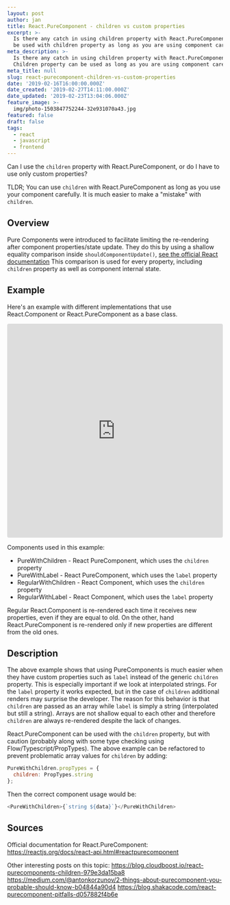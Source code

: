 ```yaml
---
layout: post
author: jan
title: React.PureComponent - children vs custom properties
excerpt: >-
  Is there any catch in using children property with React.PureComponent? It can
  be used with children property as long as you are using component carefully.
meta_description: >-
  Is there any catch in using children property with React.PureComponent?
  Children property can be used as long as you are using component carefully.
meta_title: null
slug: react-purecomponent-children-vs-custom-properties
date: '2019-02-16T16:00:00.000Z'
date_created: '2019-02-27T14:11:00.000Z'
date_updated: '2019-02-23T13:04:06.000Z'
feature_image: >-
  img/photo-1503847752244-32e931070a43.jpg
featured: false
draft: false
tags:
  - react
  - javascript
  - frontend
---
```

Can I use the `children` property with React.PureComponent, or do I have to use only custom properties?

TLDR; You can use `children` with React.PureComponent as long as you use your component carefully. It is much easier to make a "mistake" with `children`.

## Overview

Pure Components were introduced to facilitate limiting the re-rendering after component properties/state update.
They do this by using a shallow equality comparison inside `shouldComponentUpdate()`, [see the official React documentation](https://reactjs.org/docs/react-api.html#reactpurecomponent)
This comparison is used for every property, including `children` property as well as component internal state.

## Example

Here's an example with different implementations that use React.Component or React.PureComponent as a base class.

<iframe src="https://codesandbox.io/embed/r0k3oywn44?fontsize=14&view=preview" style="width:100%; height:500px; border:0; border-radius: 4px; overflow:hidden;" sandbox="allow-modals allow-forms allow-popups allow-scripts allow-same-origin"></iframe>

<br/>

Components used in this example:

- PureWithChildren - React PureComponent, which uses the `children` property
- PureWithLabel - React PureComponent, which uses the `label` property
- RegularWithChildren - React Component, which uses the `children` property
- RegularWithLabel - React Component, which uses the `label` property

Regular React.Component is re-rendered each time it receives new properties, even if they are equal to old.
On the other, hand React.PureComponent is re-rendered only if new properties are different from the old ones.

## Description

The above example shows that using PureComponents is much easier when they have custom properties such as `label` instead of the generic `children` property.
This is especially important if we look at interpolated strings.
For the `label` property it works expected, but in the case of `children` additional renders may surprise the developer.
The reason for this behavior is that `children` are passed as an array while `label` is simply a string (interpolated but still a string).
Arrays are not shallow equal to each other and therefore `children` are always re-rendered despite the lack of changes.

React.PureComponent can be used with the `children` property, but with caution (probably along with some type checking using Flow/Typescript/PropTypes).
The above example can be refactored to prevent problematic array values for `children` by adding:

```js
PureWithChildren.propTypes = {
  children: PropTypes.string
};
```

Then the correct component usage would be:

```js
<PureWithChildren>{`string ${data}`}</PureWithChildren>
```

## Sources

Official documentation for React.PureComponent:
https://reactjs.org/docs/react-api.html#reactpurecomponent

Other interesting posts on this topic:
https://blog.cloudboost.io/react-purecomponents-children-979e3da15ba8
https://medium.com/@antonkorzunov/2-things-about-purecomponent-you-probable-should-know-b04844a90d4
https://blog.shakacode.com/react-purecomponent-pitfalls-d057882f4b6e
